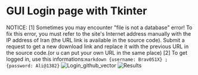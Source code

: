 # GUI Login page with Tkinter
NOTICE:
[1] Sometimes you may encounter "file is not a database" error! To fix this error, you must refer to the site's Internet address manually with the IP address of Iran (the URL link is available in the source code). Submit a request to get a new download link and replace it with the previous URL in the source code.(or u can put your own URL in the same place) [2] To get logged in, use this informations:```markdown
    {username: Brav0S1X} ; {password: Ali@1382}```
![Login_github_vector](https://github.com/BlackSourceTM/Tkinter-Login-Page/assets/97563457/c220ea64-b4bf-4fe6-956d-6d2337531047)
![Results](https://github.com/BlackSourceTM/Tkinter-Login-Page/assets/97563457/00fbbe64-9af1-4902-84a1-e90a5184f202)
